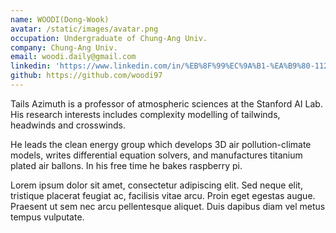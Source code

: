 ```yaml
---
name: WOODI(Dong-Wook)
avatar: /static/images/avatar.png
occupation: Undergraduate of Chung-Ang Univ.
company: Chung-Ang Univ.
email: woodi.daily@gmail.com
linkedin: 'https://www.linkedin.com/in/%EB%8F%99%EC%9A%B1-%EA%B9%80-112973188/'
github: https://github.com/woodi97
---
```


Tails Azimuth is a professor of atmospheric sciences at the Stanford AI Lab. His research interests includes complexity modelling of tailwinds, headwinds and crosswinds.

He leads the clean energy group which develops 3D air pollution-climate models, writes differential equation solvers, and manufactures titanium plated air ballons. In his free time he bakes raspberry pi.

Lorem ipsum dolor sit amet, consectetur adipiscing elit. Sed neque elit, tristique placerat feugiat ac, facilisis vitae arcu. Proin eget egestas augue. Praesent ut sem nec arcu pellentesque aliquet. Duis dapibus diam vel metus tempus vulputate.
